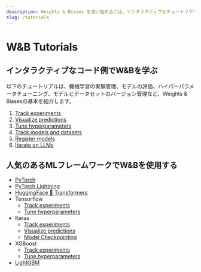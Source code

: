 ```yaml
---
description: Weights & Biases を使い始めるには、インタラクティブなチュートリアルをご覧ください。
slug: /tutorials
---
```



# W&B Tutorials

## インタラクティブなコード例でW&Bを学ぶ
以下のチュートリアルは、機械学習の実験管理、モデルの評価、ハイパーパラメータチューニング、モデルとデータセットのバージョン管理など、Weights & Biasesの基本を紹介します。

1. [Track experiments](/tutorials/experiments)
2. [Visualize predictions](/tutorials/tables)
3. [Tune hyperparameters](/tutorials/sweeps)
4. [Track models and datasets](/tutorials/artifacts)
5. [Register models](/tutorials/models)
6. [Iterate on LLMs](/tutorials/prompts)

## 人気のあるMLフレームワークでW&Bを使用する

- [PyTorch](/tutorials/pytorch)
- [PyTorch Lightning](/tutorials/lightning)
- [HuggingFace 🤗 Transformers](/tutorials/huggingface)
- Tensorflow
    - [Track experiments](/tutorials/tensorflow)
    - [Tune hyperparameters](/tutorials/tensorflow_sweeps)
- Keras
    - [Track experiments](/tutorials/keras)
    - [Visualize predictions](/tutorials/keras_tables)
    - [Model Checkpointing](/tutorials/keras_models)
- XGBoost
    - [Track experiments](/tutorials/xgboost)
    - [Tune hyperparameters](/tutorials/xgboost_sweeps)
- [LightGBM](/tutorials/lightgbm)